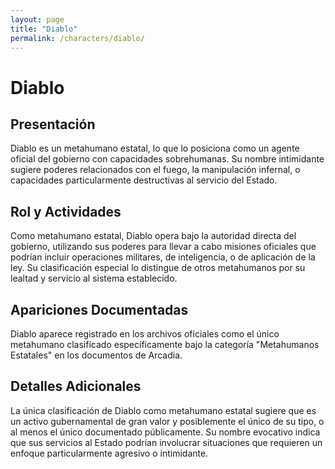 ```yaml
---
layout: page
title: "Diablo"
permalink: /characters/diablo/
---
```


# Diablo

## Presentación
Diablo es un metahumano estatal, lo que lo posiciona como un agente oficial del gobierno con capacidades sobrehumanas. Su nombre intimidante sugiere poderes relacionados con el fuego, la manipulación infernal, o capacidades particularmente destructivas al servicio del Estado.

## Rol y Actividades
Como metahumano estatal, Diablo opera bajo la autoridad directa del gobierno, utilizando sus poderes para llevar a cabo misiones oficiales que podrían incluir operaciones militares, de inteligencia, o de aplicación de la ley. Su clasificación especial lo distingue de otros metahumanos por su lealtad y servicio al sistema establecido.

## Apariciones Documentadas
Diablo aparece registrado en los archivos oficiales como el único metahumano clasificado específicamente bajo la categoría "Metahumanos Estatales" en los documentos de Arcadia.

## Detalles Adicionales
La única clasificación de Diablo como metahumano estatal sugiere que es un activo gubernamental de gran valor y posiblemente el único de su tipo, o al menos el único documentado públicamente. Su nombre evocativo indica que sus servicios al Estado podrían involucrar situaciones que requieren un enfoque particularmente agresivo o intimidante.